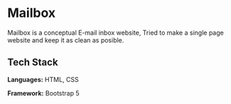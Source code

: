 
# Mailbox

Mailbox is a conceptual E-mail inbox website, Tried to make a single page website and keep it as clean as posible.

## Tech Stack

**Languages:** HTML, CSS

**Framework:** Bootstrap 5

